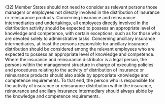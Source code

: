 (32) Member States should not need to consider as relevant persons those managers or employees not directly involved in the distribution of insurance or reinsurance products. Concerning insurance and reinsurance intermediaries and undertakings, all employees directly involved in the distribution activity should be expected to possess an appropriate level of knowledge and competence, with certain exceptions, such as for those who are devoted solely to administrative tasks. Concerning ancillary insurance intermediaries, at least the persons responsible for ancillary insurance distribution should be considered among the relevant employees who are expected to possess an appropriate level of knowledge and competence. Where the insurance and reinsurance distributor is a legal person, the persons within the management structure in charge of executing policies and procedures relating to the activity of distribution of insurance or reinsurance products should also abide by appropriate knowledge and competence requirements. To that end, the person who is responsible for the activity of insurance or reinsurance distribution within the insurance, reinsurance and ancillary insurance intermediary should always abide by the knowledge and competence requirements.